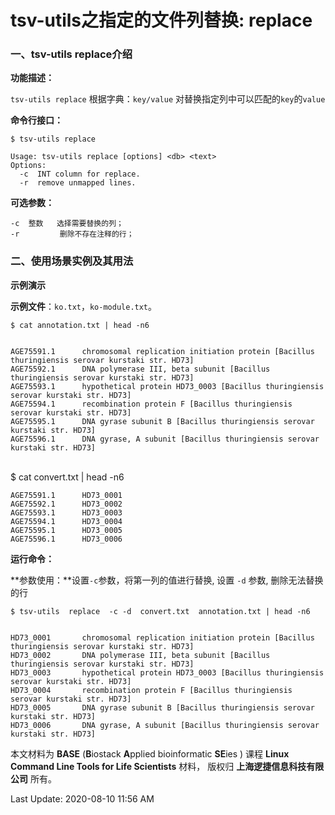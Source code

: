 # tsv-utils之指定的文件列替换: replace

### 一、tsv-utils replace介绍

**功能描述：**

`tsv-utils replace`  根据字典：`key/value` 对替换指定列中可以匹配的`key`的`value`

**命令行接口：**

    $ tsv-utils replace
    
    Usage: tsv-utils replace [options] <db> <text>
    Options:
      -c  INT column for replace.
      -r  remove unmapped lines.

**可选参数：**

    -c  整数   选择需要替换的列；
    -r         删除不存在注释的行；



### 二、使用场景实例及其用法


**示例演示**

**示例文件**：`ko.txt`，`ko-module.txt`。

    $ cat annotation.txt | head -n6


    AGE75591.1      chromosomal replication initiation protein [Bacillus thuringiensis serovar kurstaki str. HD73]
    AGE75592.1      DNA polymerase III, beta subunit [Bacillus thuringiensis serovar kurstaki str. HD73]
    AGE75593.1      hypothetical protein HD73_0003 [Bacillus thuringiensis serovar kurstaki str. HD73]
    AGE75594.1      recombination protein F [Bacillus thuringiensis serovar kurstaki str. HD73]
    AGE75595.1      DNA gyrase subunit B [Bacillus thuringiensis serovar kurstaki str. HD73]
    AGE75596.1      DNA gyrase, A subunit [Bacillus thuringiensis serovar kurstaki str. HD73]


​    
    $ cat convert.txt  | head -n6


    AGE75591.1      HD73_0001
    AGE75592.1      HD73_0002
    AGE75593.1      HD73_0003
    AGE75594.1      HD73_0004
    AGE75595.1      HD73_0005
    AGE75596.1      HD73_0006


**运行命令：**

**参数使用：**设置`-c`参数，将第一列的值进行替换, 设置 `-d` 参数, 删除无法替换的行


    $ tsv-utils  replace  -c -d  convert.txt  annotation.txt | head -n6


    HD73_0001       chromosomal replication initiation protein [Bacillus thuringiensis serovar kurstaki str. HD73]
    HD73_0002       DNA polymerase III, beta subunit [Bacillus thuringiensis serovar kurstaki str. HD73]
    HD73_0003       hypothetical protein HD73_0003 [Bacillus thuringiensis serovar kurstaki str. HD73]
    HD73_0004       recombination protein F [Bacillus thuringiensis serovar kurstaki str. HD73]
    HD73_0005       DNA gyrase subunit B [Bacillus thuringiensis serovar kurstaki str. HD73]
    HD73_0006       DNA gyrase, A subunit [Bacillus thuringiensis serovar kurstaki str. HD73]



本文材料为 **BASE** (**B**iostack **A**pplied bioinformatic **SE**ies ) 课程 **Linux Command Line Tools for Life Scientists** 材料， 版权归 **上海逻捷信息科技有限公司** 所有。

Last Update: 2020-08-10 11:56 AM
